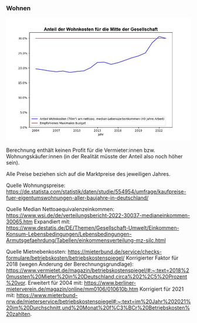 ### Wohnen ###

![AnteilWohnkostenGraph](AnteilWohnkosten.jpeg)

Berechnung enthält keinen Profit für die Vermieter:innen bzw. Wohnungskäufer:innen
(in der Realität müsste der Anteil also noch höher sein).

Alle Preise beziehen sich auf die Marktpreise des jeweiligen Jahres.

Quelle Wohnungspreise:
https://de.statista.com/statistik/daten/studie/554954/umfrage/kaufpreise-fuer-eigentumswohnungen-aller-baujahre-in-deutschland/

Quelle Median Nettoaequivalenzeinkommen:
https://www.wsi.de/de/verteilungsbericht-2022-30037-medianeinkommen-30065.htm
Expandiert mit:
https://www.destatis.de/DE/Themen/Gesellschaft-Umwelt/Einkommen-Konsum-Lebensbedingungen/Lebensbedingungen-Armutsgefaehrdung/Tabellen/einkommensverteilung-mz-silc.html

Quelle Mietnebenkosten:
https://mieterbund.de/service/checks-formulare/betriebskosten/betriebskostenspiegel/
Korrigierter Faktor für 2018 (wegen Änderung der Berechnungsgrundlage):
https://www.vermietet.de/magazin/betriebskostenspiegel/#:~:text=2018%20mussten%20Mieter%20in%20Deutschland,circa%202%2C5%20Prozent%20vor.
Erweitert für 2004 mit:
https://www.berliner-mieterverein.de/magazin/online/mm0106/010610b.htm
Korrigiert für 2021 mit:
https://www.mieterbund-nrw.de/mieterservice/betriebskostenspiegel#:~:text=im%20Jahr%202021%20im%20Durchschnitt,und%20Monat%20f%C3%BCr%20Betriebskosten%20zahlten.